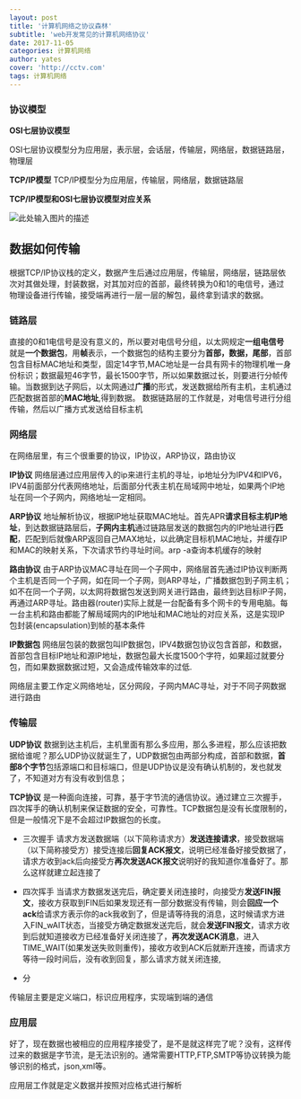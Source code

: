 ```yaml
---
layout: post
title: '计算机网络之协议森林'
subtitle: 'web开发常见的计算机网络协议'
date: 2017-11-05
categories: 计算机网络
author: yates
cover: 'http://cctv.com'
tags: 计算机网络
---
```


### 协议模型
**OSI七层协议模型**

OSI七层协议模型分为应用层，表示层，会话层，传输层，网络层，数据链路层，物理层

**TCP/IP模型**
TCP/IP模型分为应用层，传输层，网络层，数据链路层

**TCP/IP模型和OSI七层协议模型对应关系**

![此处输入图片的描述](http://pev96mxgw.bkt.clouddn.com/img/2017-11-05-network/1.png)


## 数据如何传输
根据TCP/IP协议栈的定义，数据产生后通过应用层，传输层，网络层，链路层依次对其做处理，封装数据，对其加对应的首部，最终转换为0和1的电信号，通过物理设备进行传输，接受端再进行一层一层的解包，最终拿到请求的数据。

### 链路层
直接的0和1电信号是没有意义的，所以要对电信号分组，以太网规定**一组电信号**就是**一个数据包**，用**帧**表示，一个数据包的结构主要分为**首部，数据，尾部**，首部包含目标MAC地址和类型，固定14字节,MAC地址是一台具有网卡的物理机唯一身份标识；数据最短46字节，最长1500字节，所以如果数据过长，则要进行分帧传输。当数据到达子网后，以太网通过**广播**的形式，发送数据给所有主机，主机通过匹配数据首部的**MAC地址**,得到数据。
数据链路层的工作就是，对电信号进行分组传输，然后以广播方式发送给目标主机

### 网络层
在网络层里，有三个很重要的协议，IP协议，ARP协议，路由协议

**IP协议**
网络层通过应用层传入的ip来进行主机的寻址，ip地址分为IPV4和IPV6，IPV4前面部分代表网络地址，后面部分代表主机在局域网中地址，如果两个IP地址在同一个子网内，网络地址一定相同。

**ARP协议**
地址解析协议，根据IP地址获取MAC地址。首先APR**请求目标主机IP地址**，到达数据链路层后，**子网内主机**通过链路层发送的数据包内的IP地址进行**匹配**，匹配到后就像ARP返回自己MAX地址，以此确定目标机MAC地址，并缓存IP和MAC的映射关系，下次请求节约寻址时间。arp -a查询本机缓存的映射

**路由协议**
 由于ARP协议MAC寻址在同一个子网中，网络层首先通过IP协议判断两个主机是否同一个子网，如在同一个子网，则ARP寻址，广播数据包到子网主机；如不在同一个子网，以太网将数据包发送到网关进行路由，最终到达目标IP子网，再通过ARP寻址。路由器(router)实际上就是一台配备有多个网卡的专用电脑。每一台主机和路由都能了解局域网内的IP地址和MAC地址的对应关系，这是实现IP包封装(encapsulation)到帧的基本条件
 
 **IP数据包**
 网络层包装的数据包叫IP数据包，IPV4数据包协议包含首部，和数据，首部包含目标IP地址和源IP地址，数据包最大长度1500个字符，如果超过就要分包，而如果数据数据过短，又会造成传输效率的过低.
 
 网络层主要工作定义网络地址，区分网段，子网内MAC寻址，对于不同子网数据进行路由
 
### 传输层
**UDP协议**
数据到达主机后，主机里面有那么多应用，那么多进程，那么应该把数据给谁呢？那么UDP协议就诞生了，UDP数据包由两部分构成，首部和数据，**首部8个字节**包括源端口和目标端口，但是UDP协议是没有确认机制的，发也就发了，不知道对方有没有收到信息；
 
 **TCP协议**
是一种面向连接，可靠，基于字节流的通信协议。通过建立三次握手，四次挥手的确认机制来保证数据的安全，可靠性。TCP数据包是没有长度限制的，但是一般情况下是不会超过IP数据包的长度。

- 三次握手 请求方发送数据端（以下简称请求方）**发送连接请求**，接受数据端（以下简称接受方）接受连接后**回复ACK报文**，说明已经准备好接受数据了，请求方收到ack后向接受方**再次发送ACK报文**说明好的我知道你准备好了。那么这样就建立起连接了

- 四次挥手 当请求方数据发送完后，确定要关闭连接时，向接受方**发送FIN报文**，接收方获取到FIN后如果发现还有一部分数据没有传输，则会**回应一个ack**给请求方表示你的ack我收到了，但是请等待我的消息，这时候请求方进入FIN_wAIT状态，当接受方确定数据发送完后，就会**发送FIN报文**，请求方收到后就知道接收方已经准备好关闭连接了，**再次发送ACK消息**，进入TIME_WAIT(如果发送失败则重传)，接收方收到ACK后就断开连接，而请求方等待一段时间后，没有收到回复，那么请求方就关闭连接,
- 分

传输层主要是定义端口，标识应用程序，实现端到端的通信

### 应用层
好了，现在数据也被相应的应用程序接受了，是不是就这样完了呢？没有，这样传过来的数据是字节流，是无法识别的。通常需要HTTP,FTP,SMTP等协议转换为能够识别的格式，json,xml等。

 应用层工作就是定义数据并按照对应格式进行解析
 